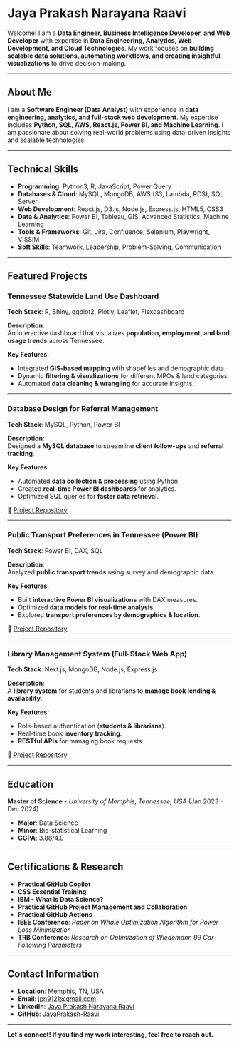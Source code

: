 

#  Jaya Prakash Narayana Raavi

Welcome! I am a **Data Engineer, Business Intelligence Developer, and Web Developer** with expertise in **Data Engineering, Analytics, Web Development, and Cloud Technologies**. My work focuses on **building scalable data solutions, automating workflows, and creating insightful visualizations** to drive decision-making.

---

##  About Me
I am a **Software Engineer (Data Analyst)** with experience in **data engineering, analytics, and full-stack web development**. My expertise includes **Python, SQL, AWS, React.js, Power BI, and Machine Learning**. I am passionate about solving real-world problems using data-driven insights and scalable technologies.

---

##  Technical Skills
- **Programming**: Python3, R, JavaScript, Power Query  
- **Databases & Cloud**: MySQL, MongoDB, AWS (S3, Lambda, RDS), SQL Server  
- **Web Development**: React.js, D3.js, Node.js, Express.js, HTML5, CSS3  
- **Data & Analytics**: Power BI, Tableau, GIS, Advanced Statistics, Machine Learning  
- **Tools & Frameworks**: Git, Jira, Confluence, Selenium, Playwright, VISSIM  
- **Soft Skills**: Teamwork, Leadership, Problem-Solving, Communication  

---

##  Featured Projects

###  Tennessee Statewide Land Use Dashboard
**Tech Stack**: R, Shiny, ggplot2, Plotly, Leaflet, Flexdashboard  

**Description**:  
An interactive dashboard that visualizes **population, employment, and land usage trends** across Tennessee.

**Key Features**:
- Integrated **GIS-based mapping** with shapefiles and demographic data.
- Dynamic **filtering & visualizations** for different MPOs & land categories.
- Automated **data cleaning & wrangling** for accurate insights.

---

###  Database Design for Referral Management
**Tech Stack**: MySQL, Python, Power BI  

**Description**:  
Designed a **MySQL database** to streamline **client follow-ups** and **referral tracking**.

**Key Features**:
- Automated **data collection & processing** using Python.
- Created **real-time Power BI dashboards** for analytics.
- Optimized SQL queries for **faster data retrieval**.

🔗 [Project Repository](https://github.com/JayaPrakash-Raavi/Refferral_database)

---

###  Public Transport Preferences in Tennessee (Power BI)
**Tech Stack**: Power BI, DAX, SQL  

**Description**:  
Analyzed **public transport trends** using survey and demographic data.

**Key Features**:
- Built **interactive Power BI visualizations** with DAX measures.
- Optimized **data models for real-time analysis**.
- Explored **transport preferences by demographics & location**.

🔗 [Project Repository](https://github.com/JayaPrakash-Raavi/Public-Transport-Preference-Tennessee)

---

###  Library Management System (Full-Stack Web App)
**Tech Stack**: Next.js, MongoDB, Node.js, Express.js  

**Description**:  
A **library system** for students and librarians to **manage book lending & availability**.

**Key Features**:
- Role-based authentication (**students & librarians**).
- Real-time book **inventory tracking**.
- **RESTful APIs** for managing book requests.

🔗 [Project Repository](https://github.com/JayaPrakash-Raavi/library)

---

##  Education
 **Master of Science** - *University of Memphis, Tennessee, USA* (Jan 2023 - Dec 2024)  
- **Major**: Data Science  
- **Minor**: Bio-statistical Learning  
- **CGPA**: 3.88/4.0  

---

##  Certifications & Research
- **Practical GitHub Copilot**  
- **CSS Essential Training**  
- **IBM - What is Data Science?**  
- **Practical GitHub Project Management and Collaboration**  
- **Practical GitHub Actions**  
- **IEEE Conference**: *Paper on Whale Optimization Algorithm for Power Loss Minimization*  
- **TRB Conference**: *Research on Optimization of Wiedemann 99 Car-Following Parameters*  

---

##  Contact Information
-  **Location**: Memphis, TN, USA  
-  **Email**: [jpn9121@gmail.com](mailto:jpn9121@gmail.com)  
-  **LinkedIn**: [Jaya Prakash Narayana Raavi](https://www.linkedin.com/in/jayaprakashraavi)  
-  **GitHub**: [JayaPrakash-Raavi](https://github.com/JayaPrakash-Raavi)  

---

 **Let's connect! If you find my work interesting, feel free to reach out.** 
